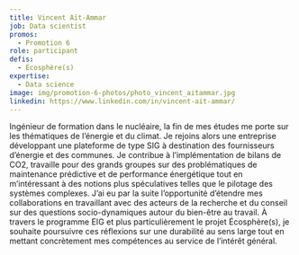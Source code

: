 ```yaml
---
title: Vincent Aït-Ammar
job: Data scientist
promos:
  - Promotion 6
role: participant
defis:
  - Écosphère(s)
expertise:
  - Data science
image: img/promotion-6-photos/photo_vincent_aitammar.jpg
linkedin: https://www.linkedin.com/in/vincent-ait-ammar/
---
```


Ingénieur de formation dans le nucléaire, la fin de mes études me porte sur les thématiques de l’énergie et du climat. Je rejoins alors une entreprise développant une plateforme de type SIG à destination des fournisseurs d’énergie et des communes. Je contribue à l’implémentation de bilans de CO2, travaille pour des grands groupes sur des problématiques de maintenance prédictive et de performance énergétique tout en m’intéressant à des notions plus spéculatives telles que le pilotage des systèmes complexes. J’ai eu par la suite l’opportunité d’étendre mes collaborations en travaillant avec des acteurs de la recherche et du conseil sur des questions socio-dynamiques autour du bien-être au travail. À travers le programme EIG et plus particulièrement le projet Écosphère(s), je souhaite poursuivre ces réflexions sur une durabilité au sens large tout en mettant concrètement mes compétences au service de l’intérêt général.

